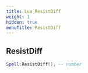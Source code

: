 ```yaml
---
title: Lua ResistDiff
weight: 1
hidden: true
menuTitle: ResistDiff
---
```

## ResistDiff
```lua
Spell:ResistDiff(); -- number
```